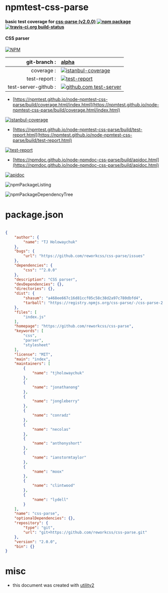 # npmtest-css-parse

#### basic test coverage for  [css-parse (v2.0.0)](https://github.com/reworkcss/css-parse)  [![npm package](https://img.shields.io/npm/v/npmtest-css-parse.svg?style=flat-square)](https://www.npmjs.org/package/npmtest-css-parse) [![travis-ci.org build-status](https://api.travis-ci.org/npmtest/node-npmtest-css-parse.svg)](https://travis-ci.org/npmtest/node-npmtest-css-parse)

#### CSS parser

[![NPM](https://nodei.co/npm/css-parse.png?downloads=true&downloadRank=true&stars=true)](https://www.npmjs.com/package/css-parse)

| git-branch : | [alpha](https://github.com/npmtest/node-npmtest-css-parse/tree/alpha)|
|--:|:--|
| coverage : | [![istanbul-coverage](https://npmtest.github.io/node-npmtest-css-parse/build/coverage.badge.svg)](https://npmtest.github.io/node-npmtest-css-parse/build/coverage.html/index.html)|
| test-report : | [![test-report](https://npmtest.github.io/node-npmtest-css-parse/build/test-report.badge.svg)](https://npmtest.github.io/node-npmtest-css-parse/build/test-report.html)|
| test-server-github : | [![github.com test-server](https://npmtest.github.io/node-npmtest-css-parse/GitHub-Mark-32px.png)](https://npmtest.github.io/node-npmtest-css-parse/build/app/index.html) | | build-artifacts : | [![build-artifacts](https://npmtest.github.io/node-npmtest-css-parse/glyphicons_144_folder_open.png)](https://github.com/npmtest/node-npmtest-css-parse/tree/gh-pages/build)|

- [https://npmtest.github.io/node-npmtest-css-parse/build/coverage.html/index.html](https://npmtest.github.io/node-npmtest-css-parse/build/coverage.html/index.html)

[![istanbul-coverage](https://npmtest.github.io/node-npmtest-css-parse/build/screenCapture.buildCi.browser.%252Ftmp%252Fbuild%252Fcoverage.lib.html.png)](https://npmtest.github.io/node-npmtest-css-parse/build/coverage.html/index.html)

- [https://npmtest.github.io/node-npmtest-css-parse/build/test-report.html](https://npmtest.github.io/node-npmtest-css-parse/build/test-report.html)

[![test-report](https://npmtest.github.io/node-npmtest-css-parse/build/screenCapture.buildCi.browser.%252Ftmp%252Fbuild%252Ftest-report.html.png)](https://npmtest.github.io/node-npmtest-css-parse/build/test-report.html)

- [https://npmdoc.github.io/node-npmdoc-css-parse/build/apidoc.html](https://npmdoc.github.io/node-npmdoc-css-parse/build/apidoc.html)

[![apidoc](https://npmdoc.github.io/node-npmdoc-css-parse/build/screenCapture.buildCi.browser.%252Ftmp%252Fbuild%252Fapidoc.html.png)](https://npmdoc.github.io/node-npmdoc-css-parse/build/apidoc.html)

![npmPackageListing](https://npmtest.github.io/node-npmtest-css-parse/build/screenCapture.npmPackageListing.svg)

![npmPackageDependencyTree](https://npmtest.github.io/node-npmtest-css-parse/build/screenCapture.npmPackageDependencyTree.svg)



# package.json

```json

{
    "author": {
        "name": "TJ Holowaychuk"
    },
    "bugs": {
        "url": "https://github.com/reworkcss/css-parse/issues"
    },
    "dependencies": {
        "css": "^2.0.0"
    },
    "description": "CSS parser",
    "devDependencies": {},
    "directories": {},
    "dist": {
        "shasum": "a468ee667c16d81ccf05c58c38d2a97c780dbfd4",
        "tarball": "https://registry.npmjs.org/css-parse/-/css-parse-2.0.0.tgz"
    },
    "files": [
        "index.js"
    ],
    "homepage": "https://github.com/reworkcss/css-parse",
    "keywords": [
        "css",
        "parser",
        "stylesheet"
    ],
    "license": "MIT",
    "main": "index",
    "maintainers": [
        {
            "name": "tjholowaychuk"
        },
        {
            "name": "jonathanong"
        },
        {
            "name": "jongleberry"
        },
        {
            "name": "conradz"
        },
        {
            "name": "necolas"
        },
        {
            "name": "anthonyshort"
        },
        {
            "name": "ianstormtaylor"
        },
        {
            "name": "moox"
        },
        {
            "name": "clintwood"
        },
        {
            "name": "lydell"
        }
    ],
    "name": "css-parse",
    "optionalDependencies": {},
    "repository": {
        "type": "git",
        "url": "git+https://github.com/reworkcss/css-parse.git"
    },
    "version": "2.0.0",
    "bin": {}
}
```



# misc
- this document was created with [utility2](https://github.com/kaizhu256/node-utility2)
